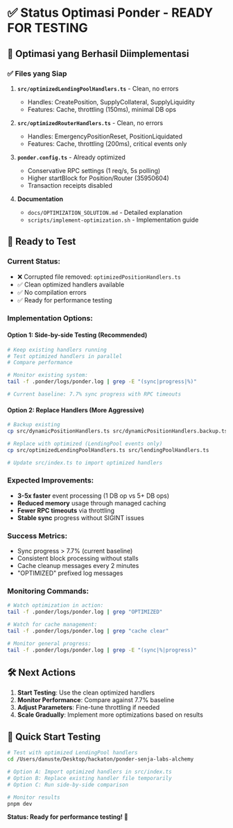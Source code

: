 # ✅ Status Optimasi Ponder - READY FOR TESTING

## 🎯 Optimasi yang Berhasil Diimplementasi

### ✅ Files yang Siap
1. **`src/optimizedLendingPoolHandlers.ts`** - Clean, no errors
   - Handles: CreatePosition, SupplyCollateral, SupplyLiquidity
   - Features: Cache, throttling (150ms), minimal DB ops
   
2. **`src/optimizedRouterHandlers.ts`** - Clean, no errors  
   - Handles: EmergencyPositionReset, PositionLiquidated
   - Features: Cache, throttling (200ms), critical events only

3. **`ponder.config.ts`** - Already optimized
   - Conservative RPC settings (1 req/s, 5s polling)
   - Higher startBlock for Position/Router (35950604)
   - Transaction receipts disabled

4. **Documentation**
   - `docs/OPTIMIZATION_SOLUTION.md` - Detailed explanation
   - `scripts/implement-optimization.sh` - Implementation guide

## 🚀 Ready to Test

### Current Status: 
- ❌ Corrupted file removed: `optimizedPositionHandlers.ts` 
- ✅ Clean optimized handlers available
- ✅ No compilation errors
- ✅ Ready for performance testing

### Implementation Options:

#### Option 1: Side-by-side Testing (Recommended)
```bash
# Keep existing handlers running
# Test optimized handlers in parallel
# Compare performance

# Monitor existing system:
tail -f .ponder/logs/ponder.log | grep -E "(sync|progress|%)"

# Current baseline: 7.7% sync progress with RPC timeouts
```

#### Option 2: Replace Handlers (More Aggressive)
```bash
# Backup existing
cp src/dynamicPositionHandlers.ts src/dynamicPositionHandlers.backup.ts

# Replace with optimized (LendingPool events only)
cp src/optimizedLendingPoolHandlers.ts src/lendingPoolHandlers.ts

# Update src/index.ts to import optimized handlers
```

### Expected Improvements:
- **3-5x faster** event processing (1 DB op vs 5+ DB ops)
- **Reduced memory** usage through managed caching
- **Fewer RPC timeouts** via throttling
- **Stable sync** progress without SIGINT issues

### Success Metrics:
- Sync progress > 7.7% (current baseline)
- Consistent block processing without stalls
- Cache cleanup messages every 2 minutes
- "OPTIMIZED" prefixed log messages

### Monitoring Commands:
```bash
# Watch optimization in action:
tail -f .ponder/logs/ponder.log | grep "OPTIMIZED"

# Watch for cache management:
tail -f .ponder/logs/ponder.log | grep "cache clear"

# Monitor general progress:
tail -f .ponder/logs/ponder.log | grep -E "(sync|%|progress)"
```

## 🛠️ Next Actions

1. **Start Testing**: Use the clean optimized handlers
2. **Monitor Performance**: Compare against 7.7% baseline  
3. **Adjust Parameters**: Fine-tune throttling if needed
4. **Scale Gradually**: Implement more optimizations based on results

## 🔧 Quick Start Testing

```bash
# Test with optimized LendingPool handlers
cd /Users/danuste/Desktop/hackaton/ponder-senja-labs-alchemy

# Option A: Import optimized handlers in src/index.ts
# Option B: Replace existing handler file temporarily  
# Option C: Run side-by-side comparison

# Monitor results
pnpm dev
```

**Status: Ready for performance testing! 🚀**